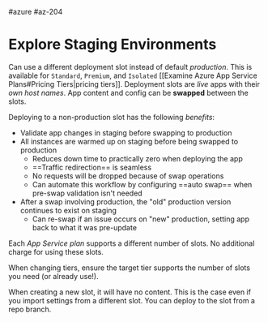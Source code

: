 #azure #az-204

# Explore Staging Environments
Can use a different deployment slot instead of default *production*.
This is available for `Standard`, `Premium`, and `Isolated` [[Examine Azure App Service Plans#Pricing Tiers|pricing tiers]].
Deployment slots are *live* apps with their *own host names*.
App content and config can be **swapped** between the slots.

Deploying to a non-production slot has the following *benefits*:
- Validate app changes in staging before swapping to production
- All instances are warmed up on staging before being swapped to production
	- Reduces down time to practically zero when deploying the app
	- ==Traffic redirection== is seamless
	- No requests will be dropped because of swap operations
	- Can automate this workflow by configuring ==auto swap==  when pre-swap validation isn't needed
- After a swap involving production, the "old" production version continues to exist on staging
	- Can re-swap if an issue occurs on "new" production, setting app back to what it was pre-update

Each *App Service plan* supports a different number of slots.
No additional charge for using these slots.

When changing tiers, ensure the target tier supports the number of slots you need (or already use!).

When creating a new slot, it will have no content.
This is the case even if you import settings from a different slot.
You can deploy to the slot from a repo branch.